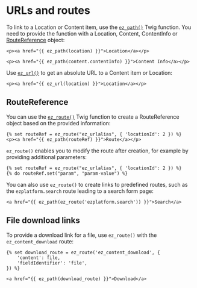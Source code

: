 # URLs and routes

To link to a Location or Content item, use the [`ez_path()`](twig_function_reference/url_twig_functions.md#ez_path) Twig function.
You need to provide the function with a Location, Content, ContentInfo or [RouteReference](#routereference) object:

``` html+twig
<p><a href="{{ ez_path(location) }}">Location</a></p>

<p><a href="{{ ez_path(content.contentInfo) }}">Content Info</a></p>
```

Use [`ez_url()`](twig_function_reference/url_twig_functions.md#ez_url) to get an absolute URL to a Content item or Location:

``` html+twig
<p><a href="{{ ez_url(location) }}">Location</a></p>
```

## RouteReference

You can use the [`ez_route()`](twig_function_reference/url_twig_functions.md#ez_route) Twig function
to create a RouteReference object based on the provided information:

``` html+twig
{% set routeRef = ez_route("ez_urlalias", { 'locationId': 2 }) %}
<p><a href="{{ ez_path(routeRef) }}">Route</a></p>
```

`ez_route()` enables you to modify the route after creation, for example by providing additional parameters:

``` html+twig
{% set routeRef = ez_route("ez_urlalias", { 'locationId': 2 }) %}
{% do routeRef.set("param", "param-value") %}
```

You can also use `ez_route()` to create links to predefined routes, such as the `ezplatform.search` route leading to a search form page:

``` html+twig
<a href="{{ ez_path(ez_route('ezplatform.search')) }}">Search</a>
```

## File download links

To provide a download link for a file, use `ez_route()` with the `ez_content_download` route:

``` html+twig
{% set download_route = ez_route('ez_content_download', {
    'content': file,
    'fieldIdentifier': 'file',
}) %}

<a href="{{ ez_path(download_route) }}">Download</a>
```

